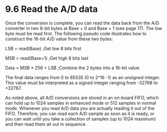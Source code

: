 # 9.6 Read the A/D data

Once the conversion is complete, you can read the data back from the A/D converter in two 8-bit bytes at Base + 0 and Base + 1 \(see page 17\). The low byte must be read first. The following pseudo code illustrates how to construct the 16-bit A/D value from these two bytes:

LSB = read\(Base\) ;Get low 8 bits first

MSB = read\(Base+1\) ;Get high 8 bits last

Data = MSB \* 256 + LSB ;Combine the 2 bytes into a 16-bit value

The final data ranges from 0 to 65535 \(0 to 2^16 -1\) as an unsigned integer. This value must be interpreted as a signed integer ranging from -32768 to +32767.

As noted above, all A/D conversions are stored in an on-board FIFO, which can hold up to 1024 samples in enhanced mode or 512 samples in normal mode. Whenever you read A/D data you are actually reading it out of the FIFO. Therefore, you can read each A/D sample as soon as it is ready, or you can wait until you take a collection of samples \(up to 1024 maximum\) and then read them all out in sequence.

